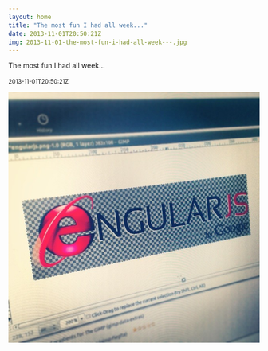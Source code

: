 ```yaml
---
layout: home
title: "The most fun I had all week..."
date: 2013-11-01T20:50:21Z
img: 2013-11-01-the-most-fun-i-had-all-week---.jpg
---
```


The most fun I had all week...

<small>2013-11-01T20:50:21Z</small>

![The most fun I had all week...](2013-11-01-the-most-fun-i-had-all-week---.jpg)
